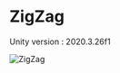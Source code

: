 # ZigZag

Unity version : 2020.3.26f1

 ![ZigZag](https://user-images.githubusercontent.com/90397911/169648385-ab1a6a45-74ea-41f8-b67d-fd5feb39b333.gif)

